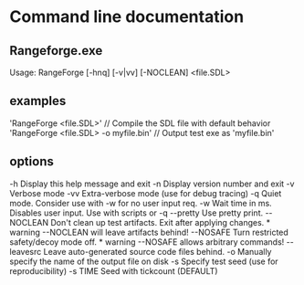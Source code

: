 # Command line documentation

## Rangeforge.exe

Usage: RangeForge [-hnq] [-v|vv] [-NOCLEAN] <file.SDL>

  examples
  -------------
  'RangeForge <file.SDL>' // Compile the SDL file with default behavior
  'RangeForge <file.SDL> -o myfile.bin' // Output test exe as 'myfile.bin'

  options
  -------
  -h             Display this help message and exit
  -n             Display version number and exit
  -v             Verbose mode
  -vv            Extra-verbose mode (use for debug tracing)
  -q             Quiet mode. Consider use with -w for no user input req.
  -w <ms>        Wait time in ms. Disables user input. Use with scripts or -q
  --pretty       Use pretty print.
  --NOCLEAN      Don't clean up test artifacts.  Exit after applying changes.
                 * warning --NOCLEAN will leave artifacts behind!
  --NOSAFE       Turn restricted safety/decoy mode off.
                 * warning --NOSAFE allows arbitrary commands!
  --leavesrc     Leave auto-generated source code files behind.
  -o <filename>  Manually specify the name of the output file on disk
  -s <seed>      Specify test seed (use for reproducibility)
  -s TIME        Seed with tickcount (DEFAULT)
